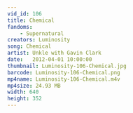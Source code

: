 ```yaml
---
vid_id: 106
title: Chemical
fandoms:
    - Supernatural
creators: Luminosity
song: Chemical
artist: Unkle with Gavin Clark
date:   2012-04-01 10:00:00
thumbnail: Luminosity-106-Chemical.jpg
barcode: Luminosity-106-Chemical.png
mp4name: Luminosity-106-Chemical.m4v
mp4size: 24.93 MB
width: 640
height: 352
---
```



